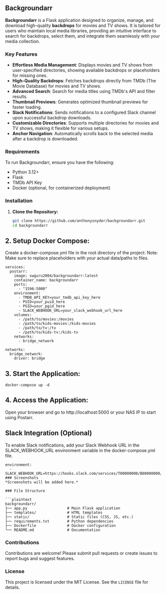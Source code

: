 ## Backgroundarr

**Backgroundarr** is a Flask application designed to organize, manage, and download high-quality **backdrops** for movies and TV shows. It is tailored for users who maintain local media libraries, providing an intuitive interface to search for backdrops, select them, and integrate them seamlessly with your media collection.

### Key Features

- **Effortless Media Management**: Displays movies and TV shows from user-specified directories, showing available backdrops or placeholders for missing ones.
- **High-Quality Backdrops**: Fetches backdrops directly from TMDb (The Movie Database) for movies and TV shows.
- **Advanced Search**: Search for media titles using TMDb's API and filter results.
- **Thumbnail Previews**: Generates optimized thumbnail previews for faster loading.
- **Slack Notifications**: Sends notifications to a configured Slack channel upon successful backdrop downloads.
- **Customizable Directories**: Supports multiple directories for movies and TV shows, making it flexible for various setups.
- **Anchor Navigation**: Automatically scrolls back to the selected media after a backdrop is downloaded.

### Requirements

To run Backgroundarr, ensure you have the following:

- Python 3.12+
- Flask
- TMDb API Key
- Docker (optional, for containerized deployment)

### Installation

1. **Clone the Repository:**
   ```bash
   git clone https://github.com/anthonysnyder/backgroundarr.git
   cd backgroundarr
   ```

## 2. Setup Docker Compose:
Create a docker-compose.yml file in the root directory of the project:
Note: Make sure to replace placeholders with your actual data/paths to files.

```
services:
  postarr:
    image: swguru2004/backgroundarr:latest
    container_name: backgroundarr
    ports:
      - "1596:5000"
    environment:
      - TMDB_API_KEY=your_tmdb_api_key_here
      - PUID=your_puid_here
      - PGID=your_pgid_here
      - SLACK_WEBHOOK_URL=your_slack_webhook_url_here
    volumes:
      - /path/to/movies:/movies
      - /path/to/kids-movies:/kids-movies
      - /path/to/tv:/tv
      - /path/to/kids-tv:/kids-tv
    networks:
      - bridge_network

networks:
  bridge_network:
    driver: bridge
```
## 3.	Start the Application:
```
docker-compose up -d
```
##	4.	Access the Application:
Open your browser and go to http://localhost:5000 or your NAS IP to start using Postarr.

## Slack Integration (Optional)

To enable Slack notifications, add your Slack Webhook URL in the SLACK_WEBHOOK_URL environment variable in the docker-compose.yml file.
```
environment:
  - SLACK_WEBHOOK_URL=https://hooks.slack.com/services/T00000000/B00000000/XXXXXXXXXXXXXXXXXXXXXXXX
### Screenshots
*Screenshots will be added here.*

### File Structure

```plaintext
backgroundarr/
├── app.py                  # Main Flask application
├── templates/              # HTML templates
├── static/                 # Static files (CSS, JS, etc.)
├── requirements.txt        # Python dependencies
├── Dockerfile              # Docker configuration
└── README.md               # Documentation
```


### Contributions

Contributions are welcome! Please submit pull requests or create issues to report bugs and suggest features.

### License

This project is licensed under the MIT License. See the `LICENSE` file for details.
